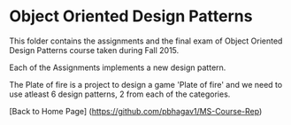 # Object Oriented Design Patterns

This folder contains the assignments and the final exam of Object Oriented Design Patterns course taken during Fall 2015.

Each of the Assignments implements a new design pattern.

The Plate of fire is a project to design a game 'Plate of fire' and we need to use atleast 6 design patterns, 2 from each of the categories.

[Back to Home Page] (https://github.com/pbhagav1/MS-Course-Rep)